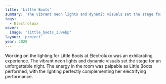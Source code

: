 ```yaml
---
title: 'Little Boots'
summary: 'The vibrant neon lights and dynamic visuals set the stage for an unforgettable night.'
tags:
  - Electroluxx
cover:
  image: 'little_boots_1.webp'
layout: 'project'
year: 2020
---
```


Working on the lighting for Little Boots at Electroluxx was an exhilarating experience. The vibrant neon lights and dynamic visuals set the stage for an unforgettable night. The energy in the room was palpable as Little Boots performed, with the lighting perfectly complementing her electrifying performance.